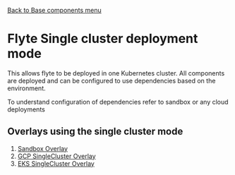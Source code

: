 [Back to Base components menu](../)
# Flyte Single cluster deployment mode
This allows flyte to be deployed in one Kubernetes cluster.
All components are deployed and can be configured to use dependencies based on the environment.

To understand configuration of dependencies refer to sandbox or any cloud deployments

## Overlays using the single cluster mode
1. [Sandbox Overlay](../../overlays/sandbox)
1. [GCP SingleCluster Overlay](../../overlays/gcp)
1. [EKS SingleCluster Overlay](../../overlays/eks)
